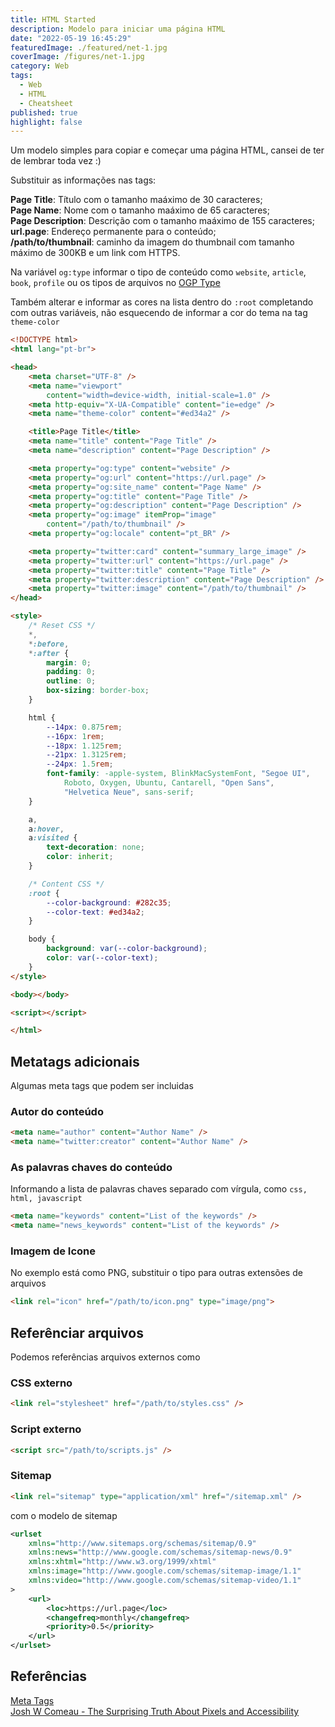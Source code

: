 ```yaml
---
title: HTML Started
description: Modelo para iniciar uma página HTML
date: "2022-05-19 16:45:29"
featuredImage: ./featured/net-1.jpg
coverImage: /figures/net-1.jpg
category: Web
tags:
  - Web
  - HTML
  - Cheatsheet
published: true
highlight: false  
---
```


Um modelo simples para copiar e começar uma página HTML, cansei de ter de lembrar toda vez :)

Substituir as informações nas tags:

**Page Title**: Título com o tamanho maáximo de 30 caracteres;  
**Page Name**: Nome com o tamanho maáximo de 65 caracteres;  
**Page Description**: Descrição com o tamanho maáximo de 155 caracteres;  
**url.page**: Endereço permanente para o conteúdo;  
**/path/to/thumbnail**: caminho da imagem do thumbnail com tamanho máximo de 300KB e um link com HTTPS.

Na variável `og:type` informar o tipo de conteúdo como `website`, `article`, `book`, `profile` ou os tipos de arquivos no [OGP Type](https://ogp.me/#types)

Também alterar e informar as cores na lista dentro do `:root` completando com outras variáveis, não esquecendo de informar a cor do tema na tag `theme-color` 

```html
<!DOCTYPE html>
<html lang="pt-br">

<head>
    <meta charset="UTF-8" />
    <meta name="viewport" 
        content="width=device-width, initial-scale=1.0" />
    <meta http-equiv="X-UA-Compatible" content="ie=edge" />
    <meta name="theme-color" content="#ed34a2" />

    <title>Page Title</title>
    <meta name="title" content="Page Title" />
    <meta name="description" content="Page Description" />

    <meta property="og:type" content="website" />
    <meta property="og:url" content="https://url.page" />
    <meta property="og:site_name" content="Page Name" />
    <meta property="og:title" content="Page Title" />
    <meta property="og:description" content="Page Description" />
    <meta property="og:image" itemProp="image" 
        content="/path/to/thumbnail" />
    <meta property="og:locale" content="pt_BR" />

    <meta property="twitter:card" content="summary_large_image" />
    <meta property="twitter:url" content="https://url.page" />
    <meta property="twitter:title" content="Page Title" />
    <meta property="twitter:description" content="Page Description" />
    <meta property="twitter:image" content="/path/to/thumbnail" />
</head>

<style>
    /* Reset CSS */
    *,
    *:before,
    *:after {
        margin: 0;
        padding: 0;
        outline: 0;
        box-sizing: border-box;
    }

    html {
        --14px: 0.875rem;
        --16px: 1rem;
        --18px: 1.125rem;
        --21px: 1.3125rem;
        --24px: 1.5rem;
        font-family: -apple-system, BlinkMacSystemFont, "Segoe UI", 
            Roboto, Oxygen, Ubuntu, Cantarell, "Open Sans", 
            "Helvetica Neue", sans-serif;
    }

    a,
    a:hover,
    a:visited {
        text-decoration: none;
        color: inherit;
    }

    /* Content CSS */
    :root {
        --color-background: #282c35;
        --color-text: #ed34a2;
    }

    body {
        background: var(--color-background);
        color: var(--color-text);
    }
</style>

<body></body>

<script></script>

</html>
```

## Metatags adicionais

Algumas meta tags que podem ser incluidas

### Autor do conteúdo

```html
<meta name="author" content="Author Name" />
<meta name="twitter:creator" content="Author Name" />
```

### As palavras chaves do conteúdo

Informando a lista de palavras chaves separado com vírgula, como `css, html, javascript` 

```html
<meta name="keywords" content="List of the keywords" />
<meta name="news_keywords" content="List of the keywords" />
```

### Imagem de Icone

No exemplo está como PNG, substituir o tipo para outras extensões de arquivos

```html
<link rel="icon" href="/path/to/icon.png" type="image/png">
```

## Referênciar arquivos

Podemos referências arquivos externos como

### CSS externo

```html
<link rel="stylesheet" href="/path/to/styles.css" />
```

### Script externo

```html
<script src="/path/to/scripts.js" />
```

### Sitemap  

```html
<link rel="sitemap" type="application/xml" href="/sitemap.xml" />
```

com o modelo de sitemap

```xml
<urlset 
    xmlns="http://www.sitemaps.org/schemas/sitemap/0.9" 
    xmlns:news="http://www.google.com/schemas/sitemap-news/0.9" 
    xmlns:xhtml="http://www.w3.org/1999/xhtml" 
    xmlns:image="http://www.google.com/schemas/sitemap-image/1.1"
    xmlns:video="http://www.google.com/schemas/sitemap-video/1.1"
>
    <url>
        <loc>https://url.page</loc>
        <changefreq>monthly</changefreq>
        <priority>0.5</priority>
    </url>
</urlset>
```

## Referências

[Meta Tags](https://metatags.io/)  
[Josh W Comeau - The Surprising Truth About Pixels and Accessibility](https://www.joshwcomeau.com/css/surprising-truth-about-pixels-and-accessibility/)
